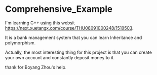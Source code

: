 # Comprehensive_Example

I'm learning C++ using this websit https://next.xuetangx.com/course/THU08091000248/1510503.

It is a bank management system that you can learn Inheritance and polymorphism.

Actually, the most interesting thing for this project is that you can create your own account and constantly deposit money to it.





thank for Boyang Zhou's help.

